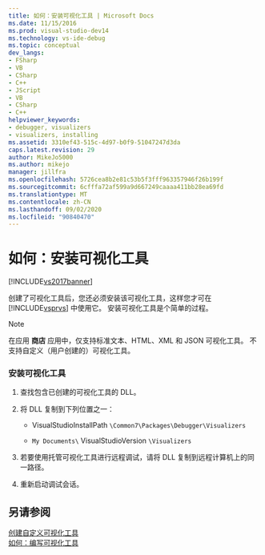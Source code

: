 ```yaml
---
title: 如何：安装可视化工具 | Microsoft Docs
ms.date: 11/15/2016
ms.prod: visual-studio-dev14
ms.technology: vs-ide-debug
ms.topic: conceptual
dev_langs:
- FSharp
- VB
- CSharp
- C++
- JScript
- VB
- CSharp
- C++
helpviewer_keywords:
- debugger, visualizers
- visualizers, installing
ms.assetid: 3310ef43-515c-4d97-b0f9-51047247d3da
caps.latest.revision: 29
author: MikeJo5000
ms.author: mikejo
manager: jillfra
ms.openlocfilehash: 5726cea8b2e81c53b5f3fff963357946f26b199f
ms.sourcegitcommit: 6cfffa72af599a9d667249caaaa411bb28ea69fd
ms.translationtype: MT
ms.contentlocale: zh-CN
ms.lasthandoff: 09/02/2020
ms.locfileid: "90840470"
---
```

# <a name="how-to-install-a-visualizer"></a>如何：安装可视化工具
[!INCLUDE[vs2017banner](../includes/vs2017banner.md)]

创建了可视化工具后，您还必须安装该可视化工具，这样您才可在 [!INCLUDE[vsprvs](../includes/vsprvs-md.md)] 中使用它。 安装可视化工具是个简单的过程。  
  
> [!NOTE]
> 在应用 **商店** 应用中，仅支持标准文本、HTML、XML 和 JSON 可视化工具。 不支持自定义（用户创建的）可视化工具。  
  
### <a name="to-install-a-visualizer"></a>安装可视化工具  
  
1. 查找包含已创建的可视化工具的 DLL。  
  
2. 将 DLL 复制到下列位置之一：  
  
    - VisualStudioInstallPath `\Common7\Packages\Debugger\Visualizers`  
  
    - `My Documents\` VisualStudioVersion `\Visualizers`  
  
3. 若要使用托管可视化工具进行远程调试，请将 DLL 复制到远程计算机上的同一路径。  
  
4. 重新启动调试会话。  
  
## <a name="see-also"></a>另请参阅  
 [创建自定义可视化工具](../debugger/create-custom-visualizers-of-data.md)   
 [如何：编写可视化工具](../debugger/how-to-write-a-visualizer.md)

